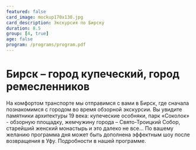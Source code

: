 ```yaml
---
featured: false
card_image: mockup170x130.jpg
card_description: Экскурсия по Бирску
duration: 8.5
group: [4, true]
age: false
program: /programs/program.pdf
---
```


# Бирск – город купеческий, город ремесленников

На комфортом транспорте мы отправимся с вами в Бирск, где сначала познакомимся с городом во время обзорной экскурсии. Вы увидите памятники архитектуры 19 века: купеческие особняки, парк «Соколок» - обзорную площадку, жемчужину города – Свято-Троицкий Собор, старейший женский монастырь и это далеко не все... По вашему желанию программа дня может быть дополнена эффектным шоу после возвращения в Уфу. Подробности в нашей программе.
